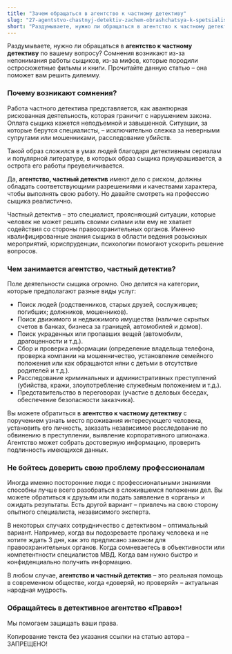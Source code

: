 ```yaml
---
title: "Зачем обращаться в агентство к частному детективу"
slug: "27-agentstvo-chastnyj-detektiv-zachem-obrashchatsya-k-spetsialistam"
short: "Раздумываете, нужно ли обращаться в агентство к частному детективу по вашему вопросу? Сомнения возникают из-за непонимания работы сыщиков и мифов, которые породили остросюжетные фильмы и книги."
---
```


Раздумываете, нужно ли обращаться в **агентство к частному детективу** по вашему вопросу? Сомнения возникают из-за непонимания работы сыщиков, из-за мифов, которые породили остросюжетные фильмы и книги. Прочитайте данную статью – она поможет вам решить дилемму.

### Почему возникают сомнения?

Работа частного детектива представляется, как авантюрная рискованная деятельность, которая граничит с нарушением закона. Оплата сыщика кажется неподъемной и завышенной. Ситуации, за которые берутся специалисты, – исключительно слежка за неверными супругами или мошенниками, расследование убийств.

Такой образ сложился в умах людей благодаря детективным сериалам и популярной литературе, в которых образ сыщика приукрашивается, а острота его работы преувеличивается.

Да, **агентство, частный детектив** имеют дело с риском, должны обладать соответствующими разрешениями и качествами характера, чтобы выполнять свою работу. Но давайте смотреть на профессию сыщика реалистично.

Частный детектив – это специалист, проясняющий ситуации, которые человек не может решить своими силами или ему не хватает содействия со стороны правоохранительных органов. Именно квалифицированные знания сыщика в области ведения розыскных мероприятий, юриспруденции, психологии помогают ускорить решение вопросов.

### Чем занимается агентство, частный детектив?

Поле деятельности сыщика огромно. Оно делится на категории, которые предполагают разные виды услуг:

- Поиск людей (родственников, старых друзей, сослуживцев; погибших; должников, мошенников).
- Поиск движимого и недвижимого имущества (наличие скрытых счетов в банках, бизнеса за границей, автомобилей и домов).
- Поиск украденных или пропавших вещей (автомобили, драгоценности и т.д.).
- Сбор и проверка информации (определение владельца телефона, проверка компании на мошенничество, установление семейного положения или как обращаются няни с детьми в отсутствие родителей и т.д.).
- Расследование криминальных и административных преступлений (убийства, кражи, злоупотребление служебным положением и т.д.).
- Представительство в переговорах (участие в деловых беседах, обеспечение безопасности заказчика).

Вы можете обратиться в **агентство к частному детективу** с поручением узнать место проживания интересующего человека, установить его личность, заказать независимое расследование по обвинению в преступлении, выявление корпоративного шпионажа. Агентство может собрать достоверную информацию, проверить подлинность имеющихся данных.

### Не бойтесь доверить свою проблему профессионалам

Иногда именно посторонние люди с профессиональными знаниями способны лучше всего разобраться в сложившемся положении дел. Вы можете обратиться к друзьям или подать заявление в «органы» и ожидать результаты. Есть другой вариант – привлечь на свою сторону опытного специалиста, независимого эксперта.

В некоторых случаях сотрудничество с детективом – оптимальный вариант. Например, когда вы подозреваете пропажу человека и не хотите ждать 3 дня, как это предписано законом для правоохранительных органов. Когда сомневаетесь в объективности или компетентности специалистов МВД. Когда вам нужно быстро и конфиденциально получить информацию.

В любом случае, **агентство и частный детектив** – это реальная помощь в современном обществе, когда «доверяй, но проверяй» – актуальная народная мудрость.

### Обращайтесь в детективное агентство «Право»!
Мы помогаем защищать ваши права.

Копирование текста без указания ссылки на статью автора – ЗАПРЕЩЕНО!
